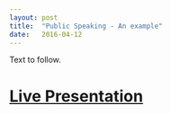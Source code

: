 ```yaml
---
layout: post
title:  "Public Speaking - An example"
date:   2016-04-12
---
```


Text to follow. 

# <a href="/samples/gg16">Live Presentation</a>